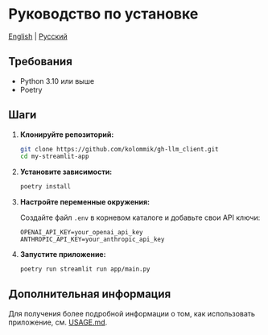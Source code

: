 # Руководство по установке

[English](../en/INSTALLATION.md) | [Русский](INSTALLATION.md)

## Требования

- Python 3.10 или выше
- Poetry

## Шаги

1. **Клонируйте репозиторий:**

    ```sh
    git clone https://github.com/kolommik/gh-llm_client.git
    cd my-streamlit-app
    ```

2. **Установите зависимости:**

    ```sh
    poetry install
    ```

3. **Настройте переменные окружения:**

    Создайте файл `.env` в корневом каталоге и добавьте свои API ключи:

    ```env
    OPENAI_API_KEY=your_openai_api_key
    ANTHROPIC_API_KEY=your_anthropic_api_key
    ```

4. **Запустите приложение:**

    ```sh
    poetry run streamlit run app/main.py
    ```

## Дополнительная информация

Для получения более подробной информации о том, как использовать приложение, см. [USAGE.md](USAGE.md).